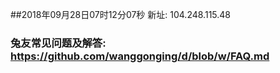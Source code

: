 ##2018年09月28日07时12分07秒 新址: 104.248.115.48
### 兔友常见问题及解答: https://github.com/wanggonging/d/blob/w/FAQ.md

